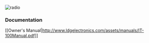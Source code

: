 ![radio](https://i.imgur.com/IcrB7xE.png)

### Documentation

[[Owner's Manual|http://www.ldgelectronics.com/assets/manuals/IT-100Manual.pdf]]